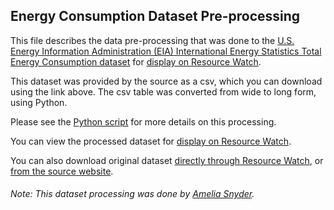## Energy Consumption Dataset Pre-processing
This file describes the data pre-processing that was done to the [U.S. Energy Information Administration (EIA) International Energy Statistics Total Energy Consumption dataset](https://www.eia.gov/beta/international/data/browser/#/?pa=000000001&c=ruvvvvvfvtvnvv1urvvvvfvvvvvvfvvvou20evvvvvvvvvnvvuvs&ct=0&ug=4&vs=INTL.44-2-AFG-QBTU.A&cy=2017&vo=0&v=H&start=1980&end=2017) for [display on Resource Watch](https://resourcewatch.org/data/explore/67cf410f-4cdf-4437-aa09-187e5fa590ae).

This dataset was provided by the source as a csv, which you can download using the link above. The csv table was converted from wide to long form, using Python.

Please see the [Python script](https://github.com/resource-watch/data-pre-processing/blob/master/ene_033_energy_consumption/ene_033_energy_consumption_processing.py) for more details on this processing.

You can view the processed dataset for [display on Resource Watch](https://resourcewatch.org/data/explore/67cf410f-4cdf-4437-aa09-187e5fa590ae).

You can also download original dataset [directly through Resource Watch](https://wri-public-data.s3.amazonaws.com/resourcewatch/ene_033_energy_consumption.zip), or [from the source website](https://www.eia.gov/beta/international/data/browser/#/?pa=000000001&c=ruvvvvvfvtvnvv1urvvvvfvvvvvvfvvvou20evvvvvvvvvnvvuvs&ct=0&ug=4&vs=INTL.44-2-AFG-QBTU.A&cy=2017&vo=0&v=H&start=1980&end=2017).

###### Note: This dataset processing was done by [Amelia Snyder](https://www.wri.org/profile/amelia-snyder).